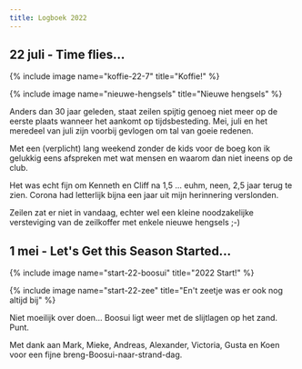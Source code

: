 ```yaml
---
title: Logboek 2022
---
```


## 22 juli - Time flies...

{% include image name="koffie-22-7" title="Koffie!" %}

{% include image name="nieuwe-hengsels" title="Nieuwe hengsels" %}

Anders dan 30 jaar geleden, staat zeilen spijtig genoeg niet meer op de eerste plaats wanneer het aankomt op tijdsbesteding. Mei, juli en het meredeel van juli zijn voorbij gevlogen om tal van goeie redenen.

Met een (verplicht) lang weekend zonder de kids voor de boeg kon ik gelukkig eens afspreken met wat mensen en waarom dan niet ineens op de club.

Het was echt fijn om Kenneth en Cliff na 1,5 ... euhm, neen, 2,5 jaar terug te zien. Corona had letterlijk bijna een jaar uit mijn herinnering verslonden.

Zeilen zat er niet in vandaag, echter wel een kleine noodzakelijke versteviging van de zeilkoffer met enkele nieuwe hengsels ;-)

## 1 mei - Let's Get this Season Started...

{% include image name="start-22-boosui" title="2022 Start!" %}

{% include image name="start-22-zee" title="En't zeetje was er ook nog altijd bij" %}

Niet moeilijk over doen... Boosui ligt weer met de slijtlagen op het zand. Punt.

Met dank aan Mark, Mieke, Andreas, Alexander, Victoria, Gusta en Koen voor een fijne breng-Boosui-naar-strand-dag.
